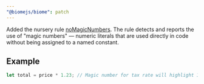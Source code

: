 ```yaml
---
"@biomejs/biome": patch
---
```


Added the nursery rule
[noMagicNumbers](https://github.com/biomejs/biome/issues/4333). The rule detects
and reports the use of "magic numbers" — numeric literals that are used directly
in code without being assigned to a named constant.

## Example

```js
let total = price * 1.23; // Magic number for tax rate will highlight 1.23 as magic number
```
